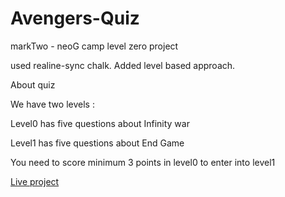 # Avengers-Quiz
markTwo - neoG camp level zero project


used realine-sync chalk.
Added level based approach.

About quiz 

We have two levels : 

Level0 has five questions about Infinity war 

Level1 has five questions about End Game 

You need to score minimum 3 points in level0 to enter into level1

[Live project](https://replit.com/@sharathcode/Avengers-Quiz?embed=true#index.js)

